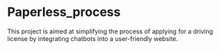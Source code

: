 # Paperless_process
This project is aimed at simplifying the process of applying for a driving license by integrating chatbots into a user-friendly website.
